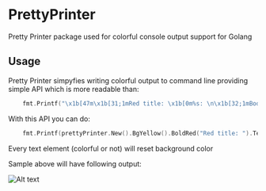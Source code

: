 # PrettyPrinter
Pretty Printer package used for colorful console output support for Golang

## Usage

Pretty Printer simpyfies writing colorful output to command line providing simple API which is more readable than:
```Go
	fmt.Printf("\x1b[47m\x1b[31;1mRed title: \x1b[0m%s: \n\x1b[32;1mBody: \x1b[0m%s\x1b[0m\n", "Sample title param", "Sample body param")
```

With this API you can do:
```Go
	fmt.Printf(prettyPrinter.New().BgYellow().BoldRed("Red title: ").Text("%s: \n").BoldGreen("Body: ").Text("%s\n").Format("Sample title param", "Sample body param").String())
```

Every text element (colorful or not) will reset background color

Sample above will have following output:

![Alt text](https://dl.dropboxusercontent.com/u/4557819/pretty_printer_sample.png "Sample output screenshot")
